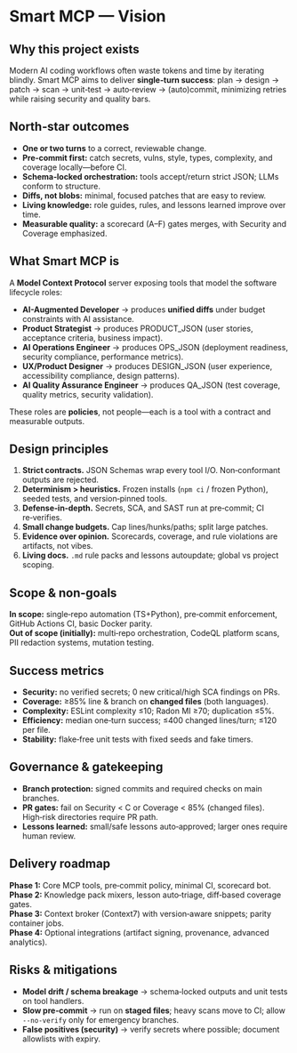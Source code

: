 # Smart MCP — Vision

## Why this project exists
Modern AI coding workflows often waste tokens and time by iterating blindly. Smart MCP aims to deliver **single‑turn success**: plan → design → patch → scan → unit‑test → auto‑review → (auto)commit, minimizing retries while raising security and quality bars.

## North‑star outcomes
- **One or two turns** to a correct, reviewable change.
- **Pre‑commit first:** catch secrets, vulns, style, types, complexity, and coverage locally—before CI.
- **Schema‑locked orchestration:** tools accept/return strict JSON; LLMs conform to structure.
- **Diffs, not blobs:** minimal, focused patches that are easy to review.
- **Living knowledge:** role guides, rules, and lessons learned improve over time.
- **Measurable quality:** a scorecard (A–F) gates merges, with Security and Coverage emphasized.

## What Smart MCP is
A **Model Context Protocol** server exposing tools that model the software lifecycle roles:
- **AI-Augmented Developer** → produces **unified diffs** under budget constraints with AI assistance.
- **Product Strategist** → produces PRODUCT_JSON (user stories, acceptance criteria, business impact).
- **AI Operations Engineer** → produces OPS_JSON (deployment readiness, security compliance, performance metrics).
- **UX/Product Designer** → produces DESIGN_JSON (user experience, accessibility compliance, design patterns).
- **AI Quality Assurance Engineer** → produces QA_JSON (test coverage, quality metrics, security validation).

These roles are **policies**, not people—each is a tool with a contract and measurable outputs.

## Design principles
1. **Strict contracts.** JSON Schemas wrap every tool I/O. Non‑conformant outputs are rejected.
2. **Determinism > heuristics.** Frozen installs (`npm ci` / frozen Python), seeded tests, and version‑pinned tools.
3. **Defense‑in‑depth.** Secrets, SCA, and SAST run at pre‑commit; CI re‑verifies.
4. **Small change budgets.** Cap lines/hunks/paths; split large patches.
5. **Evidence over opinion.** Scorecards, coverage, and rule violations are artifacts, not vibes.
6. **Living docs.** `.md` rule packs and lessons autoupdate; global vs project scoping.

## Scope & non‑goals
**In scope:** single‑repo automation (TS+Python), pre‑commit enforcement, GitHub Actions CI, basic Docker parity.  
**Out of scope (initially):** multi‑repo orchestration, CodeQL platform scans, PII redaction systems, mutation testing.

## Success metrics
- **Security:** no verified secrets; 0 new critical/high SCA findings on PRs.
- **Coverage:** ≥85% line & branch on **changed files** (both languages).
- **Complexity:** ESLint complexity ≤10; Radon MI ≥70; duplication ≤5%.
- **Efficiency:** median one‑turn success; ≤400 changed lines/turn; ≤120 per file.
- **Stability:** flake‑free unit tests with fixed seeds and fake timers.

## Governance & gatekeeping
- **Branch protection:** signed commits and required checks on main branches.
- **PR gates:** fail on Security < C or Coverage < 85% (changed files). High‑risk directories require PR path.
- **Lessons learned:** small/safe lessons auto‑approved; larger ones require human review.

## Delivery roadmap
**Phase 1:** Core MCP tools, pre‑commit policy, minimal CI, scorecard bot.  
**Phase 2:** Knowledge pack mixers, lesson auto‑triage, diff‑based coverage gates.  
**Phase 3:** Context broker (Context7) with version‑aware snippets; parity container jobs.  
**Phase 4:** Optional integrations (artifact signing, provenance, advanced analytics).

## Risks & mitigations
- **Model drift / schema breakage** → schema‑locked outputs and unit tests on tool handlers.
- **Slow pre‑commit** → run on **staged files**; heavy scans move to CI; allow `--no-verify` only for emergency branches.
- **False positives (security)** → verify secrets where possible; document allowlists with expiry.
